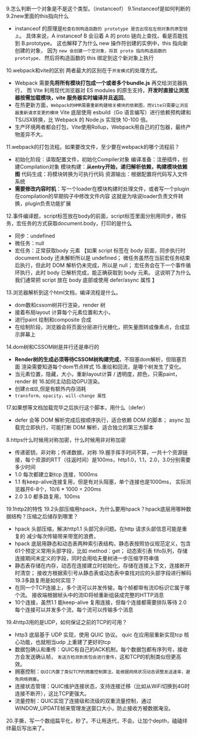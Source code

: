 9.怎么判断一个对象是不是这个类型。（instanceof）
9.1instanceof是如何判断的
9.2new里面的this指向什么
- instanceof 的原理是`检查右侧构造函数的 prototype 是否出现在左侧对象的原型链上`。
具体来说，A instanceof B 会沿着 A 的 proto 链向上查找，看是否能找到 B.prototype。
这也解释了为什么 new 操作符创建的实例中，this 指向新创建的对象，
因为 `new 会创建一个空对象，将其 proto 指向构造函数的 prototype，`
然后将构造函数的 this 绑定到这个新对象上执行

10.webpack和vite的区别 两者最大的区别在于`开发模式`的处理方式。
- Webpack 需要**先将所有模块打包成一个或者多个bundle.js** 再交给浏览器执行，
而 Vite 利用现代浏览器对 ES modules 的原生支持，**开发时直接让浏览器按需加载模块，vite 服务器实时编译并且返回**。
- 在热更新方面，`Webpack的HMR需要重新构建相关模块的依赖图，而Vite只需要让浏览器重新请求变更的模块`
Vite 底层使用 esbuild（Go 语言编写）进行依赖预构建和TS/JSX转换，比 Webpack 的 Node.js 实现快 10-100 倍。
- 生产环境两者都会打包，Vite使用Rollup，Webpack用自己的打包器，最终产物差异不大。

11.webpack的打包流程。如果要改文件，至少要在webpack的哪个流程前？
- 初始化阶段：读取配置文件，初始化Compiler对象
    编译准备：注册插件，创建Compilation对象
    模块构建：**从entry开始，递归解析依赖，构建模块依赖图**
    代码生成：将模块转换为可执行代码
    资源输出：根据配置将代码写入文件系统
- **需要修改内容时机**：写一个loader在模块构建时处理文件，或者写一个plugin在compilation的早期钩子中修改文件内容
  这就是为啥说loader负责文件转换，plugin负责功能扩展

12.事件编译题，script标签放在body的前面，script标签里面分别用同步，微任务，宏任务的方式获取document.body，打印的是什么
- 同步：undefined
- 微任务：null
- 宏任务：正常获取body 元素
【如果 script 标签在 body 前面，同步执行时 document.body 还未解析所以是 undefined；
微任务虽然在当前宏任务结束后执行，但此时 DOM 解析仍未完成，所以是 null；
宏任务会在下一个事件循环执行，此时 body 已解析完成，能正确获取到 body 元素。
这说明了为什么我们通常把 script 放在 body 底部或使用 defer/async 属性 】

13.浏览器解析到这个html文档，编译流程是什么。
- dom数和cssom树并行渲染，render 树
- 接着布局layout 计算每个元素位置和大小，
- 进行paint 绘制和composite 合成
- 在绘制阶段，浏览器会将页面分层进行光栅化，把矢量图转成像素点，合成显示屏幕上

14.dom树和CSSOM树是并行还是串行的
- **Render树的生成必须等待CSSOM树构建完成**，不阻塞dom解析，但阻塞页面
  渲染需要知道每个dom节点样式
15.重绘和回流，是哪个树发生了变化。 
- 当元素位置，隐藏，大小，重新layout计算 / 透明度，颜色，只需paint，
  render 树
16.如何主动启动GPU渲染。
- 创建`合成层`,但是有额外内存消耗
- `transform，opacity，will-change 属性`

17.如果想等文档加载完毕之后执行这个脚本，用什么（defer）
- defer 会等 DOM 解析完成后按顺序执行，适合依赖 DOM 的脚本；
  async 加载完立即执行，可能打断 DOM 解析，适合独立的第三方脚本

8.https什么时候用对称加密，什么时候用非对称加密
- 传递密钥，非对称；传递数据，对称
19.握手挥手时间不算，一共十个资源链接，每个资源的RTT（往返时间）是100ms，http1.0，1.1，2.0，3.0分别需要多少时间
- 1.0 每次都建立新tcp 连接，1000ms
- 1.1 有keep-alive连接复用，但是有对头阻塞，单个连接也是1000ms，
  实际浏览器开6-8个，10/6 * 1000 = 200ms
- 2.0 3.0 都多路复用，100ms

19.1http2的特性
19.2头部压缩用hpack，为什么要用hpack？hpack底层用哪种数据结构？压缩之后储存到哪里？
- hpack 头部压缩，解决http1.1 头部冗余问题。在http 请求头部信息可能是重复的
  减少每次传输带来带宽的浪费，
- hpack 底层用静态和动态表两种索引表结构，静态表按照协议规范定义，包含61个预定义常用头部字段，比如 method：get；
  动态索引表 fifo队列，存储连接期间未定义的字段，同时会用哈夫曼树进一步压缩字符串值
- 静态表存储在内存，动态在连接建立时初始化，存储在连接上下文，连接断开时清空；
  接收方根据索引号从静态表或动态表中查找对应的头部字段进行解码
19.3多路复用是如何实现？
- 在同一个TCP连接上，多个流可以并发传输，每个帧都带有流ID标识它属于哪个流。
接收端根据帧头中的流ID将帧重新组装成完整的HTTP消息
- 10个连接，虽然1.1 能keep-alive  复用连接，但每个连接都需要排队等待 
  2.0 每个连接可以并发多个流，每个流可以传输多个消息

19.4http3用的是UDP，如何保证之前的TCP的可用？
- http3 底层基于 UDP 实现，使用 QUIC 协议。
  quic 在应用层重新实现tcp 核心功能，也就相当udp 上重建了更好的tcp
- 数据包确认和重传：QUIC有自己的ACK机制，每个数据包都有序列号，接收方会发送确认帧，
  `发送方检测到丢包会进行重传`，这和TCP的机制类似但更高效。
- 拥塞控制：`QUIC内置了类似TCP的拥塞控制算法，能根据网络状况动态调整发送速率，避免网络拥塞`。
- 连接状态管理：QUIC维护连接状态，支持连接迁移（比如从WiFi切换到4G时连接不断开），这比TCP更强大。
- 流量控制：QUIC实现了连接级和流级的双重流量控制，通过WINDOW_UPDATE帧来管理发送窗口大小，防止接收方被数据淹没。

20.手撕，写一个数组扁平化，秒了。不让用迭代，不会。让加个depth，磕磕绊绊最后写出来了。

